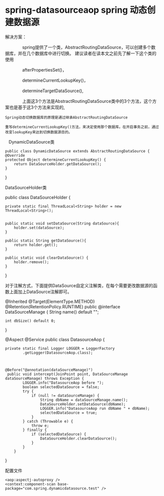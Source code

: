 # spring-datasourceaop  spring 动态创建数据源

解决方案：

　　　　spring提供了一个类，AbstractRoutingDataSource，可以创建多个数据库，并在几个数据库中进行切换。
    建议读者在读本文之前先了解一下这个类的使用

　　　　afterPropertiesSet()，

　　　　determineCurrentLookupKey()，

　　　　determineTargetDataSource(), 

　　　　上面这3个方法是AbstractRoutingDataSource类中的3个方法，这个方案也是基于这3个方法来实现的,
    
    Spring动态切换数据库的原理是通过继承AbstractRoutingDataSource
    
    重写determineCurrentLookupKey()方法，来决定使用那个数据库。在开启事务之前，通过改变lookupKey来达到切换数据源目的。
    
    DynamicDataSource类
    
    public class DynamicDataSource extends AbstractRoutingDataSource {
    @Override
    protected Object determineCurrentLookupKey() {
        return DataSourceHolder.getDataSource();
    }

}


DataSourceHolder类

public class DataSourceHolder {
	
	private static final ThreadLocal<String> holder = new ThreadLocal<String>();
	

    public static void setDataSource(String dataSource){
    	holder.set(dataSource);
    }

    public static String getDataSource(){
        return holder.get();
    }

    public static void clearDataSource() {
    	holder.remove();
    }

	
}

对于注解方式，下面提供DataSource自定义注解类，在每个需要更改数据源的函数上面加上DataSource注解即可。


@Inherited
@Target(ElementType.METHOD)
@Retention(RetentionPolicy.RUNTIME)
public @interface DataSourceManage {
	String name() default "";
	
	int dbSize() default 0;
}






@Aspect
@Service
public class DatasourceAop {

	private static final Logger LOGGER = LoggerFactory
			.getLogger(DatasourceAop.class);


	
	@Before("@annotation(dataSourceManage)")
	 public void intercept(JoinPoint point, DataSourceManage dataSourceManage) throws Exception {
			LOGGER.info("DatasourceAop before ");
			boolean selectedDataSource = false;
			try {
				if (null != dataSourceManage) {
					String dbName = dataSourceManage.name();
					DataSourceHolder.setDataSource(dbName);
					LOGGER.info("DatasourceAop run dbName " + dbName);
					selectedDataSource = true;
				}
			} catch (Throwable e) {
				throw e;
			} finally {
				if (selectedDataSource) {
					DataSourceHolder.clearDataSource();
				}
			}
	    }
}

配置文件

    <aop:aspectj-autoproxy />
    <context:component-scan base-package="com.spring.dynamicdatasource.test" />













